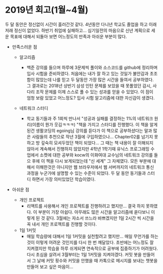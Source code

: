 # 2019년 회고(1월~4월)

두 달 동안은 정신없이 시간이 흘러간것 같다. 4년동안 다니년 학교도 졸업을 하고 이래저래 정신이 없었다. 
하반기 취업에 실패하고... 심기일전의 마음으로 신년 계획으로 세운 목표에 대해서 되돌아 보면 어느정도의 만족과 아쉬운 부분이 많다.  

- 만족스러운 점

  - 알고리즘

    - 백준 강의를 들으며 하루에 3문제씩 풀이와 소스코드를 github에 정리하며 입사 시험을 준비하였다. 처음에는 내가 잘 하고 있는 것일가 불안감과 초조함이 많았는데 나를 믿고 두 달동안 가장 많은 시간을 들여서 공부하였다. 그 결과로는 2018년 상반기 삼성 인턴 문제를 보았을 때 못풀었던 감시, 사다리 조작 문제를 이제 스스로 풀 수 있는 성과를 얻을 수 있었다. 이 점이 엄청 보람 있었고 어느정도? 입사 시험 알고리즘에 대한 자신감이 생겼다. 

  - 네트워크 스터디

    - 학교 동기들과 주 1회씩 만나서 "성공과 실패를 결정하는 1%의 네트워크 원리(이름이 뭔가 웃김ㅋㅋㅋ) "책을 가지고 스터디를 진행했다. 이 책을 알게된건 생활코딩의 egoing님 강의를 듣다가 이 책으로 공부하셨다는 말과 많은 사람들의 추천으로 작년 3월에 구입하였으나... Chapter02를 넘기지 못하고 방 깊숙히 모셔두었던 책이 되었다... 그 때는 책 내용이 잘 이해되지 않아서 계속해서 진행하지 않았지만 4학년 1학기때 유닉스 프로그래밍 수업에서 소켓에 대한 공부와 kocw의 이화여대 교수님의 네트워크 강의를 들으 후에 이 책을 다시 보게되었는데 "신 세계" 그 자체였다.  모든 부분에 대해서 이해한것은 아니지만 웹 브라우저에서 웹 서버까지의 네트워크 통신 과정을 누군가에 설명할 수 있는 수준이 되었다. 두 달 동안 동기들과 스터디 하면서 가장 의미있었던 학습이였다.

      

- 아쉬운 점

  - 개인 프로젝트
    - 리액트를 사용해서 개인 프로젝트를 진행하려고 했지만... 결국 하지 못하였다. 이 부분이 가장 아쉽다. 아무래도 많은 시간을 알고리즘에 쏟다보니 이렇게 된 것 같다.  3월에는 자소서 쓰느라 바쁘겠지만 1일 2시간 씩 시간을 꼭 내서 개인 프로젝트를 진행할 것이다.
  - 1일 1커밋
    - 매일 학습량에 대해서 1일 1커밋을 실천할려고 했지만... 매일 무언가를 하는것이 이렇게 어려운 것인지를 다시 한 번 깨달았다. 초반에는 어느정도 잘 지켜졌지만 학습을 하루 쉬게되면 연속적으로 공부에 집중하기가 어려웠다. 다시 초심을 살려서 3월부터는 1일 1커밋을 지켜야겠다. 커밋 봇을 만들어서 그 날에 커밋 횟수와 커밋을 안했을 때 카톡으로 메시지를 보내는 챗봇을 만들어 보고 싶은 마음이...



